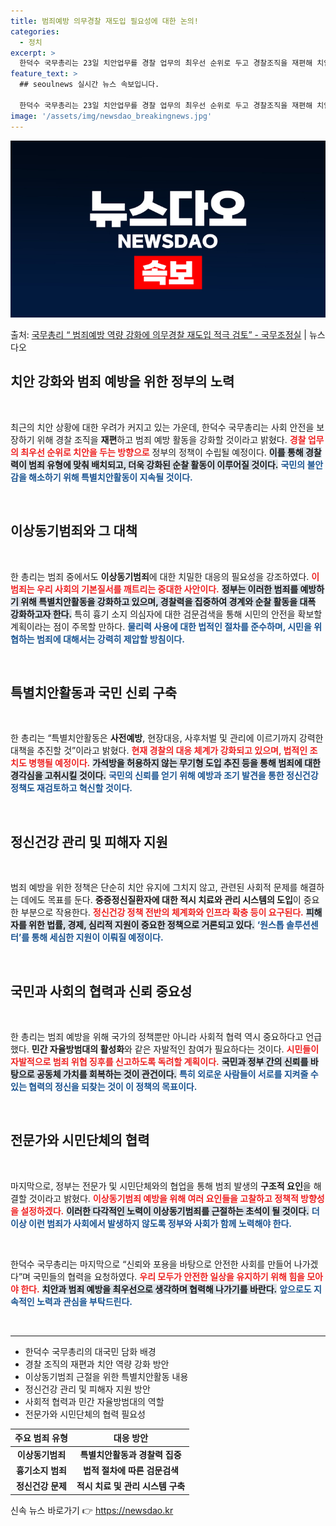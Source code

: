 ```yaml
---
title: 범죄예방 의무경찰 재도입 필요성에 대한 논의!
categories:
  - 정치
excerpt: >
  한덕수 국무총리는 23일 치안업무를 경찰 업무의 최우선 순위로 두고 경찰조직을 재편해 치안역량을 보강하겠다고…
feature_text: >
  ## seoulnews 실시간 뉴스 속보입니다.

  한덕수 국무총리는 23일 치안업무를 경찰 업무의 최우선 순위로 두고 경찰조직을 재편해 치안역량을 보강하겠다고…
image: '/assets/img/newsdao_breakingnews.jpg'
---
```


![뉴스다오 속보](/assets/img/newsdao_breakingnews.jpg)

<p>출처: <a href="https://newsdao.kr/1670" rel="dofollow">국무총리 “ 범죄예방 역량 강화에 의무경찰 재도입 적극 검토” - 국무조정실</a> | 뉴스다오</p>

<h2 data-ke-size="size26">치안 강화와 범죄 예방을 위한 정부의 노력</h2>

<p data-ke-size="size16">&nbsp;</p>

<p data-ke-size="size16">최근의 치안 상황에 대한 우려가 커지고 있는 가운데, 한덕수 국무총리는 사회 안전을 보장하기 위해 경찰 조직을 <b>재편</b>하고 범죄 예방 활동을 강화할 것이라고 밝혔다. <b><span style="color: #ee2323;">경찰 업무의 최우선 순위로 치안을 두는 방향으로</span></b> 정부의 정책이 수립될 예정이다. <b><span style="background-color: #21538527;">이를 통해 경찰력이 범죄 유형에 맞춰 배치되고, 더욱 강화된 순찰 활동이 이루어질 것이다.</span></b> <b><span style="color: #1a5490;">국민의 불안감을 해소하기 위해 특별치안활동이 지속될 것이다.</span></b></p>

<p data-ke-size="size16">&nbsp;</p>

<h2 data-ke-size="size26">이상동기범죄와 그 대책</h2>

<p data-ke-size="size16">&nbsp;</p>

<p data-ke-size="size16">한 총리는 범죄 중에서도 <b>이상동기범죄</b>에 대한 치밀한 대응의 필요성을 강조하였다. <b><span style="color: #ee2323;">이 범죄는 우리 사회의 기본질서를 깨트리는 중대한 사안이다.</span></b> <b><span style="background-color: #21538527;">정부는 이러한 범죄를 예방하기 위해 특별치안활동을 강화하고 있으며, 경찰력을 집중하여 경계와 순찰 활동을 대폭 강화하고자 한다.</span></b> 특히 흉기 소지 의심자에 대한 검문검색을 통해 시민의 안전을 확보할 계획이라는 점이 주목할 만하다. <b><span style="color: #1a5490;">물리력 사용에 대한 법적인 절차를 준수하며, 시민을 위협하는 범죄에 대해서는 강력히 제압할 방침이다.</span></b></p>

<p data-ke-size="size16">&nbsp;</p>

<h2 data-ke-size="size26">특별치안활동과 국민 신뢰 구축</h2>

<p data-ke-size="size16">&nbsp;</p>

<p data-ke-size="size16">한 총리는 “특별치안활동은 <b>사전예방</b>, 현장대응, 사후처벌 및 관리에 이르기까지 강력한 대책을 추진할 것”이라고 밝혔다. <b><span style="color: #ee2323;">현재 경찰의 대응 체계가 강화되고 있으며, 법적인 조치도 병행될 예정이다.</span></b> <b><span style="background-color: #21538527;">가석방을 허용하지 않는 무기형 도입 추진 등을 통해 범죄에 대한 경각심을 고취시킬 것이다.</span></b> <b><span style="color: #1a5490;">국민의 신뢰를 얻기 위해 예방과 조기 발견을 통한 정신건강 정책도 재검토하고 혁신할 것이다.</span></b></p>

<p data-ke-size="size16">&nbsp;</p>

<h2 data-ke-size="size26">정신건강 관리 및 피해자 지원</h2>

<p data-ke-size="size16">&nbsp;</p>

<p data-ke-size="size16">범죄 예방을 위한 정책은 단순히 치안 유지에 그치지 않고, 관련된 사회적 문제를 해결하는 데에도 목표를 둔다. <b>중증정신질환자에 대한 적시 치료와 관리 시스템의 도입</b>이 중요한 부분으로 작용한다. <b><span style="color: #ee2323;">정신건강 정책 전반의 체계화와 인프라 확충 등이 요구된다.</span></b> <b><span style="background-color: #21538527;">피해자를 위한 법률, 경제, 심리적 지원이 중요한 정책으로 거론되고 있다.</span></b> <b><span style="color: #1a5490;">‘원스톱 솔루션센터’를 통해 세심한 지원이 이뤄질 예정이다.</span></b></p>

<p data-ke-size="size16">&nbsp;</p>

<h2 data-ke-size="size26">국민과 사회의 협력과 신뢰 중요성</h2>

<p data-ke-size="size16">&nbsp;</p>

<p data-ke-size="size16">한 총리는 범죄 예방을 위해 국가의 정책뿐만 아니라 사회적 협력 역시 중요하다고 언급했다. <b>민간 자율방범대의 활성화</b>와 같은 자발적인 참여가 필요하다는 것이다. <b><span style="color: #ee2323;">시민들이 자발적으로 범죄 위협 징후를 신고하도록 독려할 계획이다.</span></b> <b><span style="background-color: #21538527;">국민과 정부 간의 신뢰를 바탕으로 공동체 가치를 회복하는 것이 관건이다.</span></b> <b><span style="color: #1a5490;">특히 외로운 사람들이 서로를 지켜줄 수 있는 협력의 정신을 되찾는 것이 이 정책의 목표이다.</span></b></p>

<p data-ke-size="size16">&nbsp;</p>

<h2 data-ke-size="size26">전문가와 시민단체의 협력</h2>

<p data-ke-size="size16">&nbsp;</p>

<p data-ke-size="size16">마지막으로, 정부는 전문가 및 시민단체와의 협업을 통해 범죄 발생의 <b>구조적 요인</b>을 해결할 것이라고 밝혔다. <b><span style="color: #ee2323;">이상동기범죄 예방을 위해 여러 요인들을 고찰하고 정책적 방향성을 설정하겠다.</span></b> <b><span style="background-color: #21538527;">이러한 다각적인 노력이 이상동기범죄를 근절하는 초석이 될 것이다.</span></b> <b><span style="color: #1a5490;">더 이상 이런 범죄가 사회에서 발생하지 않도록 정부와 사회가 함께 노력해야 한다.</span></b></p>

<p data-ke-size="size16">&nbsp;</p>

<p data-ke-size="size16">한덕수 국무총리는 마지막으로 “신뢰와 포용을 바탕으로 안전한 사회를 만들어 나가겠다”며 국민들의 협력을 요청하였다. <b><span style="color: #ee2323;">우리 모두가 안전한 일상을 유지하기 위해 힘을 모아야 한다.</span></b> <b><span style="background-color: #21538527;">치안과 범죄 예방을 최우선으로 생각하며 협력해 나가기를 바란다.</span></b> <b><span style="color: #1a5490;">앞으로도 지속적인 노력과 관심을 부탁드린다.</span></b></p>

<p data-ke-size="size16">&nbsp;</p>

<hr/>

<ul>
    <li>한덕수 국무총리의 대국민 담화 배경</li>
    <li>경찰 조직의 재편과 치안 역량 강화 방안</li>
    <li>이상동기범죄 근절을 위한 특별치안활동 내용</li>
    <li>정신건강 관리 및 피해자 지원 방안</li>
    <li>사회적 협력과 민간 자율방범대의 역할</li>
    <li>전문가와 시민단체의 협력 필요성</li>
</ul>

<table style="width: 100%;">
    <thead>
        <tr>
            <th style="text-align: center;">주요 범죄 유형</th>
            <th style="text-align: center;">대응 방안</th>
        </tr>
    </thead>
    <tbody>
        <tr>
            <td style="text-align: center; height: 17px;"><b>이상동기범죄</b></td>
            <td style="text-align: center; height: 17px;"><b>특별치안활동과 경찰력 집중</b></td>
        </tr>
        <tr>
            <td style="text-align: center; height: 17px;"><b>흉기소지 범죄</b></td>
            <td style="text-align: center; height: 17px;"><b>법적 절차에 따른 검문검색</b></td>
        </tr>
        <tr>
            <td style="text-align: center; height: 17px;"><b>정신건강 문제</b></td>
            <td style="text-align: center; height: 17px;"><b>적시 치료 및 관리 시스템 구축</b></td>
        </tr>
    </tbody>
</table> 

신속 뉴스 바로가기 👉 <a href="https://newsdao.kr" rel="dofollow">https://newsdao.kr</a>


